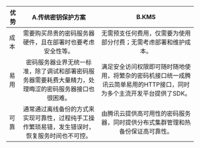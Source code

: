 | 优势 | A.传统密钥保护方案 | B.KMS |
|-|:-:|:-:|
| 成本 | 需要购买昂贵的密码服务器硬件，且在部署时也要考虑安全性等。 | 无需预支任何费用，仅需要为使用部分付费；无需考虑部署和维护成本。 |
| 易用 | 密码服务器业界无统一标准，除了调试和部署密码服务器需要耗费大量精力，处理晦涩的密码服务器接口也很困难。 | 满足安全访问权限即可随时随地使用，将繁杂的密码机接口统一成腾讯云简单易用的HTTP接口，同时为多个主流开发平台提供了SDK。 |
| 可靠 | 通常通过离线备份的方式来实现可靠性，过程纯手工操作繁琐易错，发生错误时，恢复服务时间也不可控。 | 由腾讯云提供高可用性的密码服务器，同时提供分布式集群管理和热备份保证高可靠性。 |